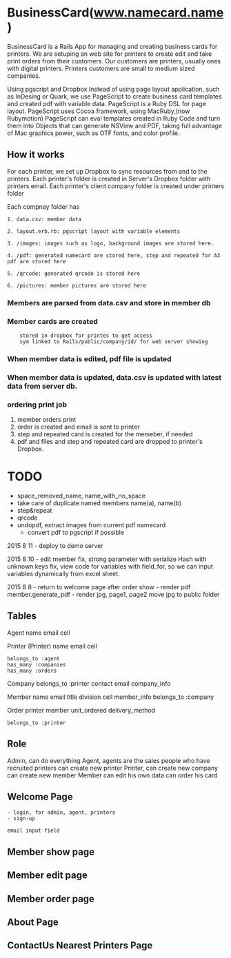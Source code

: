 # BusinessCard(www.namecard.name)

BusinessCard is a Rails App for managing and creating business cards for printers. We are setuping an web site for printers to create edit and take print orders from their customers.
Our customers are printers, usually ones with digital printers.
Printers customers are small to medium sized companies.

Using pgscript and Dropbox
Instead of using page layout application, such as InDesing or Quark, we use PageScript to create business card templates and created pdf with variable data. PageScript is a Ruby DSL for page layout.
PageScript uses Cocoa framework, using MacRuby,(now Rubymotion)
PageScript can eval templates created in Ruby Code and turn them into Objects that can generate NSView and PDF, taking full advantage of Mac graphics power, such as OTF fonts, and color profile.

## How it works
For each printer, we set up Dropbox to sync resources from and to the printers. Each printer's folder is created in Server's Dropbox folder with printers email. Each printer's client company folder is created under printers folder

Each compnay folder has 

	1. data.csv: member data
		
	2. layout.erb.rb: pgscript layout with variable elements
	
	3. /images: images such as logo, background images are stored here.

	4. /pdf: generated namecard are stored here, step and repeated for A3 pdf are stored here
	
	5. /qrcode: generated qrcode is stored here
	
	6. /pictures: member pictures are stored here
		
### Members are parsed from data.csv and store in member db
### Member cards are created
		stored in dropbox for printes to get access
		sym linked to Rails/public/company/id/ for web server showing
### When member data is edited, pdf file is updated
### When member data is updated, data.csv is updated with latest data from server db.

### ordering print job
1. member orders print 
1. order is created and email is sent to printer
1. step and repeated card is created for the memeber, if needed
1. pdf and files and step and repeated card are dropped to printer's Dropbox.


# TODO
- space_removed_name, name_with_no_space
- take care of duplicate named members name(a), name(b)
- step&repeat
- qrcode
- undopdf, extract images from current pdf namecard
	- convert pdf to pgscript if possible


2015 8 11
	- deploy to demo server
	
2015 8 10
	- edit member
		fix, strong parameter with serialize Hash with unknown keys
		fix, view code for variables with field_for, so we can input variables dynamically from excel sheet. 
		
2015 8 8
	- return to welcome page after order show
	- render pdf
		member.generate_pdf
	- render jpg, page1, page2
		move jpg to public folder
		
	
## Tables
Agent
	name
	email
	cell
	
Printer (Printer)
	name
	email
	cell
	
	belongs_to :agent
	has_many :companies
	has_many :orders

Company
	belongs_to :printer
	contact
	email
	company_info
	
Member
	name
	email
	title
	division
	cell
	member_info
	belongs_to :company

Order
	printer
	member
	unit_ordered
	delivery_method

	belongs_to :printer


## Role
Admin, 
	can do everything
Agent, 
	agents are the sales people who have recruited printers
	can create new printer
Printer, 
	can create new company
	can create new member
Member
	can edit his own data
	can order his card
	
## Welcome Page
	- login, for admin, agent, printers
	- sign-up
	
	email input field

## Member show page
## Member edit page

## Member order page

## About Page

## ContactUs Nearest Printers Page









